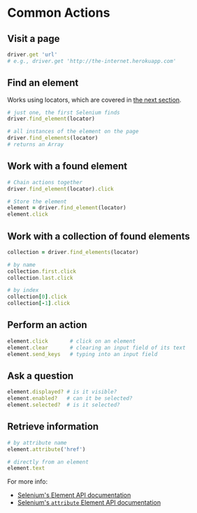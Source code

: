 # Common Actions

## Visit a page

```ruby
driver.get 'url'
# e.g., driver.get 'http://the-internet.herokuapp.com'
```

## Find an element

Works using locators, which are covered in [the next section](#chapter5).

```ruby
# just one, the first Selenium finds
driver.find_element(locator)

# all instances of the element on the page
driver.find_elements(locator)
# returns an Array
```

## Work with a found element

```ruby
# Chain actions together
driver.find_element(locator).click

# Store the element
element = driver.find_element(locator)
element.click
```

## Work with a collection of found elements

```ruby
collection = driver.find_elements(locator)

# by name
collection.first.click
collection.last.click

# by index
collection[0].click
collection[-1].click
```

## Perform an action

```ruby
element.click       # click on an element
element.clear       # clearing an input field of its text
element.send_keys   # typing into an input field
```

## Ask a question

```ruby
element.displayed? # is it visible?
element.enabled?   # can it be selected?
element.selected?  # is it selected?
```

## Retrieve information

```ruby
# by attribute name
element.attribute('href')

# directly from an element
element.text
```

For more info:

+ [Selenium's Element API documentation](https://seleniumhq.github.io/selenium/docs/api/rb/Selenium/WebDriver/Element.html)
+ [Selenium's `attribute` Element API documentation](https://seleniumhq.github.io/selenium/docs/api/rb/Selenium/WebDriver/Element.html#attribute-instance_method)

